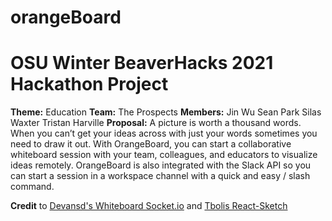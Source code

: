 # orangeBoard

# OSU Winter BeaverHacks 2021 Hackathon Project

**Theme:** Education
**Team:** The Prospects
**Members:**
Jin Wu
Sean Park
Silas Waxter
Tristan Harville
**Proposal:**
A picture is worth a thousand words. When you can’t get your ideas across with just your words sometimes you need to draw it out. With OrangeBoard, you can start a collaborative whiteboard session with your team, colleagues, and educators to visualize ideas remotely. OrangeBoard is also integrated with the Slack API so you can start a session in a workspace channel with a quick and easy / slash command.

**Credit** to [Devansd's Whiteboard Socket.io](https://github.com/devansvd/whiteboard-socketio) and [Tbolis React-Sketch](https://github.com/tbolis/react-sketch)
